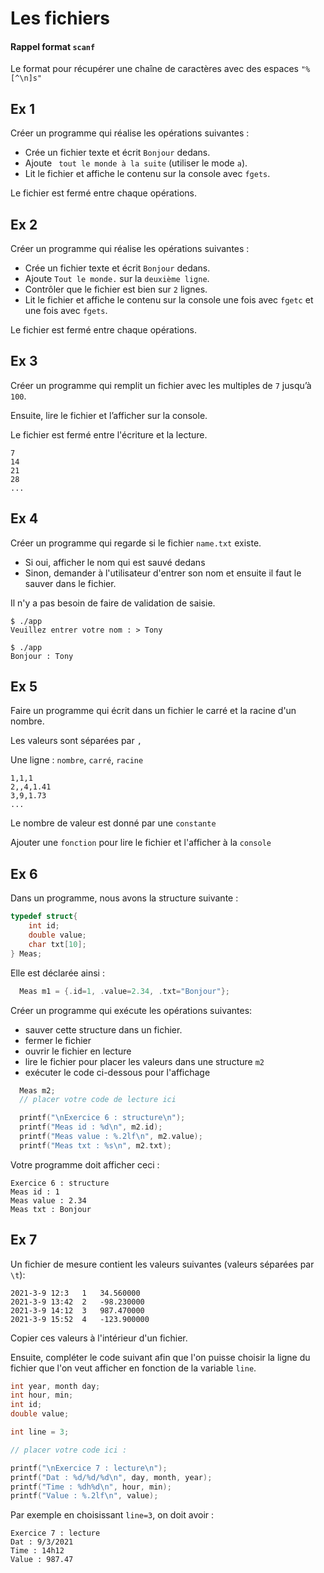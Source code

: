 # Les fichiers

#### Rappel format `scanf`

Le format pour récupérer une chaîne de caractères
avec des espaces `"%[^\n]s"`

## Ex 1
Créer un programme qui réalise les opérations suivantes :
- Crée un fichier texte et écrit `Bonjour` dedans.
- Ajoute ` tout le monde à la suite` (utiliser le mode `a`).
- Lit le fichier et affiche le contenu sur la console avec `fgets`.

Le fichier est fermé entre chaque opérations.

## Ex 2
Créer un programme qui réalise les opérations suivantes :
- Crée un fichier texte et écrit `Bonjour` dedans.
- Ajoute `Tout le monde.` sur la `deuxième ligne`.
- Contrôler que le fichier est bien sur `2` lignes.
- Lit le fichier et affiche le contenu sur la console une fois avec `fgetc` et une fois avec `fgets`.

Le fichier est fermé entre chaque opérations.

## Ex 3
Créer un programme qui remplit un fichier avec les multiples de `7` jusqu’à `100`.

Ensuite, lire le fichier et l’afficher sur la console.

Le fichier est fermé entre l'écriture et la lecture.

```console
7
14
21
28
...
```

## Ex 4
Créer un programme qui regarde si le fichier
`name.txt` existe.
- Si oui, afficher le nom qui est sauvé dedans
- Sinon, demander à l'utilisateur d'entrer son nom 
et ensuite il faut le sauver dans le fichier.

Il n'y a pas besoin de faire de validation de saisie.

```console
$ ./app
Veuillez entrer votre nom : > Tony

$ ./app
Bonjour : Tony
```

## Ex 5
Faire un programme qui écrit dans un fichier le carré et la racine
d'un nombre.

Les valeurs sont séparées par `,`

Une ligne :
`nombre`, `carré`, `racine`

```console
1,1,1
2,,4,1.41
3,9,1.73
...
```

Le nombre de valeur est donné par une `constante`

Ajouter une `fonction` pour lire le fichier et l'afficher à la `console`

## Ex 6

Dans un programme, nous avons la structure suivante :
```C
typedef struct{
    int id;
    double value;
    char txt[10];
} Meas;
```

Elle est déclarée ainsi :
```C
  Meas m1 = {.id=1, .value=2.34, .txt="Bonjour"};
```

Créer un programme qui exécute les opérations suivantes:
- sauver cette structure dans un fichier.
- fermer le fichier
- ouvrir le fichier en lecture
- lire le fichier pour placer les valeurs dans une structure `m2`
- exécuter le code ci-dessous pour l'affichage

```C
  Meas m2;
  // placer votre code de lecture ici

  printf("\nExercice 6 : structure\n");
  printf("Meas id : %d\n", m2.id);
  printf("Meas value : %.2lf\n", m2.value);
  printf("Meas txt : %s\n", m2.txt);
```

Votre programme doit afficher ceci :

```console
Exercice 6 : structure
Meas id : 1
Meas value : 2.34
Meas txt : Bonjour
```

## Ex 7
Un fichier de mesure contient les valeurs suivantes (valeurs séparées par `\t`):
```csv
2021-3-9 12:3	1	34.560000
2021-3-9 13:42	2	-98.230000
2021-3-9 14:12	3	987.470000
2021-3-9 15:52	4	-123.900000
```

Copier ces valeurs à l'intérieur d'un fichier.

Ensuite, compléter le code suivant afin que l'on puisse choisir la ligne
du fichier que l'on veut afficher en fonction de la variable `line`.

```C
int year, month day;
int hour, min;
int id;
double value;

int line = 3;

// placer votre code ici :

printf("\nExercice 7 : lecture\n");
printf("Dat : %d/%d/%d\n", day, month, year);
printf("Time : %dh%d\n", hour, min);
printf("Value : %.2lf\n", value);
```

Par exemple en choisissant `line=3`, on doit avoir :

```console
Exercice 7 : lecture
Dat : 9/3/2021
Time : 14h12
Value : 987.47
```
